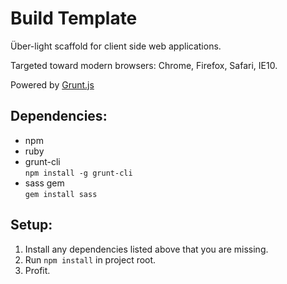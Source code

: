 # Build Template

Über-light scaffold for client side web applications. 

Targeted toward modern browsers: Chrome, Firefox, Safari, IE10.

Powered by [Grunt.js](http://gruntjs.com)

## Dependencies:

- npm
- ruby
- grunt-cli  
`npm install -g grunt-cli`
- sass gem  
`gem install sass`

## Setup:

1. Install any dependencies listed above that you are missing.
2. Run `npm install` in project root.
3. Profit.
